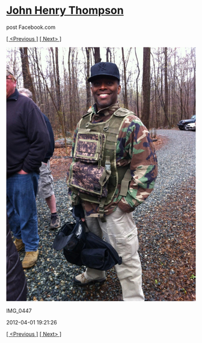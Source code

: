 # [John Henry Thompson](../README.md)
post Facebook.com

[[ <Previous ]](2012-04-01-17.md) [[ Next> ]](2012-02-04-1.md)

[![](../media/2012-04-01/Paintball-14th-B-day-IMG_0447.jpg)](../README.md)

IMG_0447

2012-04-01 19:21:26

[[ <Previous ]](2012-04-01-17.md) [[ Next> ]](2012-02-04-1.md)